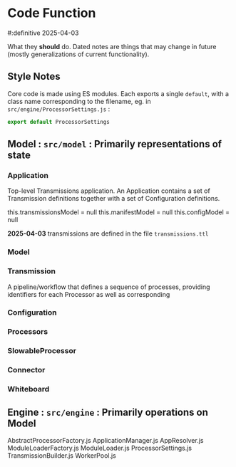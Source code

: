 # Code Function

#:definitive 2025-04-03

What they **should** do. Dated notes are things that may change in future (mostly generalizations of current functionality).

## Style Notes

Core code is made using ES modules. Each exports a single `default`, with a class name corresponding to the filename, eg. in `src/engine/ProcessorSettings.js` :
```javascript
export default ProcessorSettings
```

## Model : `src/model` : Primarily representations of state

### Application

Top-level Transmissions application. An Application contains a set of Transmission definitions together with a set of Configuration definitions.  

this.transmissionsModel = null
     this.manifestModel = null
     this.configModel = null

**2025-04-03** transmissions are defined in the file `transmissions.ttl`

### Model

### Transmission  

A pipeline/workflow that defines a sequence of processes, providing identifiers for each Processor as well as corresponding

### Configuration  


### Processors  


### SlowableProcessor  

### Connector  



### Whiteboard

## Engine : `src/engine` : Primarily operations on Model

AbstractProcessorFactory.js  ApplicationManager.js  AppResolver.js  ModuleLoaderFactory.js  ModuleLoader.js  ProcessorSettings.js  TransmissionBuilder.js  WorkerPool.js
